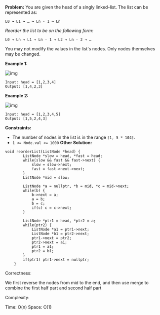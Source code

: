 **Problem:**
You are given the head of a singly linked-list. The list can be represented as:

```
L0 → L1 → … → Ln - 1 → Ln
```

*Reorder the list to be on the following form:*

```
L0 → Ln → L1 → Ln - 1 → L2 → Ln - 2 → …
```

You may not modify the values in the list's nodes. Only nodes themselves may be changed.

 

**Example 1:**

![img](https://assets.leetcode.com/uploads/2021/03/04/reorder1linked-list.jpg)

```
Input: head = [1,2,3,4]
Output: [1,4,2,3]
```

**Example 2:**

![img](https://assets.leetcode.com/uploads/2021/03/09/reorder2-linked-list.jpg)

```
Input: head = [1,2,3,4,5]
Output: [1,5,2,4,3]
```

 

**Constraints:**

- The number of nodes in the list is in the range `[1, 5 * 104]`.
- `1 <= Node.val <= 1000`
**Other Solution:**
```
void reorderList(ListNode *head) {
        ListNode *slow = head, *fast = head;
        while(slow && fast && fast->next) {
            slow = slow->next;
            fast = fast->next->next;
        }
        ListNode *mid = slow;

        ListNode *a = nullptr, *b = mid, *c = mid->next;
        while(b) {
            b->next = a;
            a = b;
            b = c;
            if(c) c = c->next;
        }

        ListNode *ptr1 = head, *ptr2 = a;
        while(ptr2) {
            ListNode *a1 = ptr1->next;
            ListNode *b1 = ptr2->next;
            ptr1->next = ptr2;
            ptr2->next = a1;
            ptr1 = a1;
            ptr2 = b1;
        }
        if(ptr1) ptr1->next = nullptr;
    }
```
Correctness:

We first reverse the nodes from mid to the end, and then use merge to combine the first half part and second half part

Complexity:

Time: O(n)
Space: O(1)